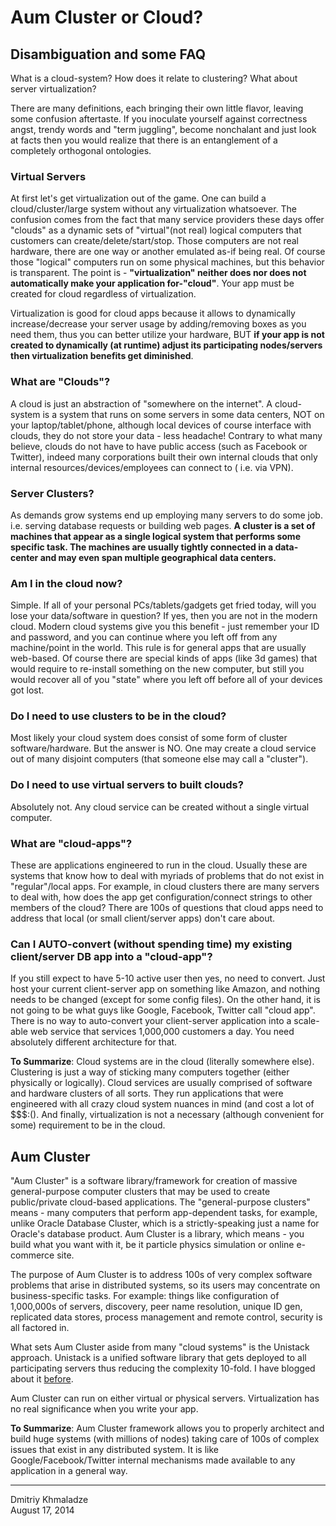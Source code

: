 # Aum Cluster or Cloud?

## Disambiguation and some FAQ
What is a cloud-system? How does it relate to clustering? What about server virtualization?

There are many definitions, each bringing their own little flavor, leaving some confusion aftertaste. 
If you inoculate yourself against correctness angst, trendy words and "term juggling", become nonchalant and just look at facts 
then you would realize that there is an entanglement of a completely orthogonal ontologies.

### Virtual Servers
At first let's get virtualization out of the game. One can build a cloud/cluster/large system without any virtualization whatsoever. 
The confusion comes from the fact that many service providers these days offer "clouds" as a dynamic sets of "virtual"(not real) logical computers 
that customers can create/delete/start/stop. Those computers are not real hardware, there are one way or another emulated as-if being real. 
Of course those "logical" computers run on some physical machines, but this behavior is transparent. The point is - **"virtualization" neither does nor does not automatically make your application for-"cloud"**. 
Your app must be created for cloud regardless of virtualization.

Virtualization is good for cloud apps because it allows to dynamically increase/decrease your server usage by adding/removing boxes as you need them, 
thus you can better utilize your hardware, BUT **if your app is not created to dynamically (at runtime) adjust its participating nodes/servers then virtualization benefits get diminished**.

### What are "Clouds"?
A cloud is just an abstraction of "somewhere on the internet". A cloud-system is a system that runs on some servers in some data centers, 
NOT on your laptop/tablet/phone, although local devices of course interface with clouds, they do not store your data - less headache! 
Contrary to what many believe, clouds do not have to have public access (such as Facebook or Twitter), indeed many corporations built their own internal clouds 
that only internal resources/devices/employees can connect to ( i.e. via VPN).

### Server Clusters?
As demands grow systems end up employing many servers to do some job. i.e. serving database requests or building web pages. 
**A cluster is a set of machines that appear as a single logical system that performs some specific task. 
The machines are usually tightly connected in a data-center and may even span multiple geographical data centers.**


### Am I in the cloud now?
Simple. If all of your personal PCs/tablets/gadgets get fried today, will you lose your data/software in question? 
If yes, then you are not in the modern cloud. Modern cloud systems give you this benefit - just remember your ID and password, and you can continue 
where you left off from any machine/point in the world. This rule is for general apps that are usually web-based. Of course there are special kinds of apps (like 3d games) 
that would require to re-install something on the new computer, but still you would recover all of you "state" where you left off before all of your devices got lost.

### Do I need to use clusters to be in the cloud?
Most likely your cloud system does consist of some form of cluster software/hardware. But the answer is NO. 
One may create a cloud service out of many disjoint computers (that someone else may call a "cluster").

### Do I need to use virtual servers to built clouds?
Absolutely not. Any cloud service can be created without a single virtual computer.

### What are "cloud-apps"?
These are applications engineered to run in the cloud. Usually these are systems that know how to deal with myriads of problems that do not exist in "regular"/local apps. 
For example, in cloud clusters there are many servers to deal with, how does the app get configuration/connect strings to other members of the cloud? 
There are 100s of questions that cloud apps need to address that local (or small client/server apps) don't care about.

### Can I AUTO-convert (without spending time) my existing client/server DB app into a "cloud-app"?
If you still expect to have 5-10 active user then yes, no need to convert. Just host your current client-server app on something like Amazon, 
and nothing needs to be changed (except for some config files). On the other hand, it is not going to be what guys like Google, Facebook, Twitter call "cloud app". 
There is no way to auto-convert your client-server application into a scale-able web service that services 1,000,000 customers a day. 
You need absolutely different architecture for that.

**To Summarize**: Cloud systems are in the cloud (literally somewhere else). Clustering is just a way of sticking many computers together (either physically or logically). 
Cloud services are usually comprised of software and hardware clusters of all sorts. They run applications that were engineered with all crazy cloud system nuances in mind 
(and cost a lot of $$$:(). And finally, virtualization is not a necessary (although convenient for some) requirement to be in the cloud.

## Aum Cluster
"Aum Cluster" is a software library/framework for creation of massive general-purpose computer clusters that may be used to create public/private cloud-based applications. 
The "general-purpose clusters" means - many computers that perform app-dependent tasks, for example, unlike Oracle Database Cluster, 
which is a strictly-speaking just a name for Oracle's database product. Aum Cluster is a library, which means - you build what you want with it, 
be it particle physics simulation or online e-commerce site.

The purpose of Aum Cluster is to address 100s of very complex software problems that arise in distributed systems, 
so its users may concentrate on business-specific tasks. For example: things like configuration of 1,000,000s of servers, discovery, 
peer name resolution, unique ID gen, replicated data stores, process management and remote control, security is all factored in.

What sets Aum Cluster aside from many "cloud systems" is the Unistack approach. 
Unistack is a unified software library that gets deployed to all participating servers thus reducing the complexity 10-fold. 
I have blogged about it [before](/archive/blog/2014/07/unistack-form-of-intellectual-property-compression.html "UNISTACK - a form of Intellectual Property Compression").

Aum Cluster can run on either virtual or physical servers. Virtualization has no real significance when you write your app.

**To Summarize**: Aum Cluster framework allows you to properly architect and build huge systems (with millions of nodes) 
taking care of 100s of complex issues that exist in any distributed system. 
It is like Google/Facebook/Twitter internal mechanisms made available to any application in a general way.

---
Dmitriy Khmaladze  
August 17, 2014